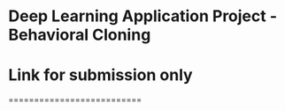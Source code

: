 # Deep Learning Application Project - Behavioral Cloning

# Link for submission only
==========================

